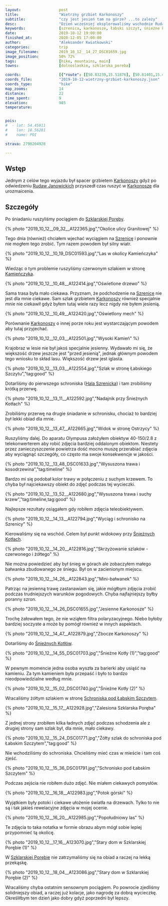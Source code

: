 ```yaml
---
layout:                 post
title:                  "Wietrzny grzbiet Karkonoszy"
subtitle:               "czy jest jesień tam na górze? ...to zależy"
desc:                   "Dzień wcześniej eksplorowaliśmy wschodnie Rudawy Janowickie. Tego dnia postanowiliśmy udać się w 'prawdziwe' góry, czyli przejść się fragmentem grzbietu Karkonoszy. Porównując klimat jesieni to w mojej ocenie ładniejsze są niższe tereny."
keywords:               [szrenica, karkonosze, łabski szczyt, śnieżne kotły, jesień w karkonoszach]
date:                   2019-10-12 19:00:00
finished_at:            2020-12-05 17:00:00
author:                 "Aleksander Kwiatkowski"
categories:             trip
image_filename:         2019_10_12__14_27_DSC01659.jpg
image_position:         50% 72%
tags:                   [hike, mountains, main]
towns:                  [dolnoslaskie, szklarska_poreba]

coords:                 [{"route": [[50.83239,15.51876], [50.81401,15.49619], [50.79362,15.50091], [50.77940,15.52417], [50.77896,15.55670], [50.78499,15.53558], [50.78890,15.53696], [50.79172,15.52606], [50.81027,15.53103], [50.83266,15.51842]], "type": "hike"}]
coords_file:            "2019-10-12-wietrzny-grzbiet-karkonoszy.json"
coords_type:            "hike"
map_zooms:              14
distance:               22
time_spent:             9
elevation:              985
temperature:


pois:
#  - lat: 54.45911
#    lon: 18.56281
#    name: POI

strava: 2790204928

---
```


[wiki-karkonosze]: https://pl.wikipedia.org/wiki/Karkonosze
[wiki-rudawy-janowickie]: https://pl.wikipedia.org/wiki/Rudawy_Janowickie
[wiki-szklarska-poreba]: https://pl.wikipedia.org/wiki/Szklarska_Poręba
[wiki-szrenica]: https://pl.wikipedia.org/wiki/Szrenica
[wiki-kamienczyk]: https://pl.wikipedia.org/wiki/Schronisko_„Kamieńczyk”
[wiki-sniezne-kotly]: https://pl.wikipedia.org/wiki/%C5%9Anie%C5%BCne_Kot%C5%82y
[wiki-labski-schronisko]: https://pl.wikipedia.org/wiki/Schronisko_PTTK_%E2%80%9EPod_%C5%81abskim_Szczytem%E2%80%9D


## Wstęp

Jednym z celów tego wyjazdu był spacer grzbietem [Karkonoszy][wiki-karkonosze]
gdyż po odwiedzeniu [Rudaw Janowickich][wiki-rudawy-janowickie]
przyszedł czas ruszyć w [Karkonosze][wiki-karkonosze] dla urozmaicenia.

## Szczegóły

Po śniadaniu ruszyliśmy pociągiem do [Szklarskiej Poręby][wiki-szklarska-poreba].

{% photo "2019_10_12__09_32__A122365.jpg","Okolice ulicy Granitowej" %}

Tego dnia (również) chciałem wjechać wyciągiem na [Szrenicę][wiki-szrenica]
i ponownie nie mogłem tego zrobić. Tym razem powodem był silny wiatr.

{% photo "2019_10_12__10_19_DSC01593.jpg","Las w okolicy Kamieńczyka" %}

Wiedząc o tym problemie ruszyliśmy czerwonym szlakiem w stronę [Kamieńczyka][wiki-kamienczyk].

{% photo "2019_10_12__10_48__A122414.jpg","Oświetlone drzewo" %}

Sama trasa była mało ciekawa. Przyznam, że podchodzenie na [Szrenice][wiki-szrenica]
nie jest dla mnie ciekawe. Sam szlak grzbietem [Karkonoszy][wiki-karkonosze]
również specjalnie mnie nie ciekawił gdyż byłem tutaj wiele razy lecz nigdy nie byłem
jesienią.

{% photo "2019_10_12__10_49__A122420.jpg","Oświetlony mech" %}

Porównanie [Karkonoszy][wiki-karkonosze] o innej porze roku jest wystarczającym powodem
aby tutaj przyjechać.

{% photo "2019_10_12__12_03__A122501.jpg","Wysoki Kamień" %}

Krajobraz w lesie nie był jakoś specjalnie jesienny. Wydawało mi się, że większość
drzew jeszcze jest "przed jesienią", jednak głównym powodem tego wniosku to skład lasu.
Większość drzew jest iglasta.

{% photo "2019_10_12__13_03__A122554.jpg","Szlak w stronę Łabskiego Szczytu","tag:good" %}

Dotarliśmy do pierwszego schroniska ([Hala Szrenicka][wiki-hala-szrenicka])
i tam zrobiliśmy krótką przerwę.

[wiki-hala-szrenicka]: https://pl.wikipedia.org/wiki/Hala_Szrenicka

{% photo "2019_10_12__13_11__A122592.jpg","Nadajnik przy Śnieżnych Kotłach" %}

Zrobiliśmy przerwę na drugie śniadanie w schronisku, chociaż to bardziej
był lekki obiad dla mnie.

{% photo "2019_10_12__13_47__A122665.jpg","Widok w stronę Ostrzycy" %}

Ruszyliśmy dalej. Do aparatu Olympusa założyłem obiektyw 40-150/2.8 z
telekonwerterem aby robić zdjęcia bardziej oddalonym obiektom.
Niestety przez zanieczyszczenie powietrza dość mocno muszę przerabiać
zdjęcia aby wyciągnąć szczegóły, co często ma swoje konsekwencje
w jakości.

{% photo "2019_10_12__13_48_DSC01633.jpg","Wysuszona trawa i kosodrzewina","tag:timeline" %}

Bardzo mi się podobał kolor trawy w połączeniu z suchym krzewem.
To chyba był najciekawszy obiekt do zdjęć podczas tej wycieczki.

{% photo "2019_10_12__13_52__A122680.jpg","Wysuszona trawa i suchy krzew","tag:timeline,tag:good" %}

Najlepsze rezultaty osiągałem gdy robiłem zdjęcia teleobiektywem.

{% photo "2019_10_12__14_13__A122794.jpg","Wyciąg i schronisko na Szrenicy" %}

Kierowaliśmy się na wschód. Celem był punkt widokowy przy
[Śnieżnych Kotłach][wiki-sniezne-kotly].

{% photo "2019_10_12__14_20__A122816.jpg","Skrzyżowanie szlaków - czerwonego i żółtego" %}

Nie można powiedzieć aby był śnieg w górach ale zobaczyłem małego bałwanka
zbudowanego ze śniegu. Był on w zacienionym miejscu.

{% photo "2019_10_12__14_26__A122843.jpg","Mini-bałwanek" %}

Patrząc na jesienną trawę zastanawiam się, jakie mógłbym zdjęcia zrobić
podczas trudniejszych warunków pogodowych. Chyba najfajniejszy byłby poranny
szron.

{% photo "2019_10_12__14_26_DSC01655.jpg","Jesienne Karkonosze" %}

Trochę żałowałem tego, że nie wziąłem filtra polaryzacyjnego.
Niebo byłoby bardziej soczyste a może by pomógł również w innych
aspektach.

{% photo "2019_10_12__14_47__A122879.jpg","Zbocze Karkonoszy" %}

Dotarliśmy do [Śnieżnych Kotłów][wiki-sniezne-kotly].

{% photo "2019_10_12__14_55_DSC01703.jpg","Śnieżne Kotły (1)","tag:good" %}

W pewnym momencie jedna osoba wyszła za barierki aby usiąść na kamieniu.
Za tym kamieniem była przepaść i było to bardzo nieodpowiedzialne
według mnie.

{% photo "2019_10_12__15_02_DSC01740.jpg","Śnieżne Kotły (2)" %}

Wracaliśmy żółtym szlakiem w stronę
[Schroniska pod Łabskim Szczytem][wiki-labski-schronisko].

{% photo "2019_10_12__15_17__A122928.jpg","Zalesiona Szklarska Poręba" %}

Z jednej strony zrobiłem kilka ładnych zdjęć podczas schodzenia
ale z drugiej strony sam szlak był, dla mnie, mało ciekawy.

{% photo "2019_10_12__15_24_DSC01771.jpg","Żółty szlak do schroniska pod Łabskim Szczytem","tag:good" %}

Nie wchodziliśmy do schroniska. Chcieliśmy mieć czas w mieście i tam coś zjeść.

{% photo "2019_10_12__15_36_DSC01791.jpg","Schronisko pod Łabskim Szczytem" %}

Podczas zejścia nie robiłem dużo zdjęć. Nie miałem ciekawych pomysłów.

{% photo "2019_10_12__16_18__A122983.jpg","Potok górski" %}

Wyjątkiem były potoki i ciekawe ułożenie światła na drzewach. Tylko to nie są
i tak jakieś rewelacyjne zdjęcia w mojej ocenie.

{% photo "2019_10_12__16_20__A122985.jpg","Popołudniowy las" %}

Te zdjęcia to taka notatka w formie obrazu abym mógł sobie lepiej przypomnieć tą okolicę.

{% photo "2019_10_12__17_16__A123070.jpg","Stary dom w Szklarskiej Porębie (1)" %}

W [Szklarskiej Porębie][wiki-szklarska-poreba] nie zatrzymaliśmy się na
obiad a raczej na lekką przekąskę.

{% photo "2019_10_12__18_04__A123086.jpg","Stary dom w Szklarskiej Porębie (2)" %}

Wracaliśmy chyba ostatnim sensownym pociągiem. Po powrocie zjedliśmy solidniejszy
obiad, a raczej już kolacje, jako nagrodę za dobrą wycieczkę. Określiłbym
ten dzień jako dobry gdyż poprzedni był lepszy.
